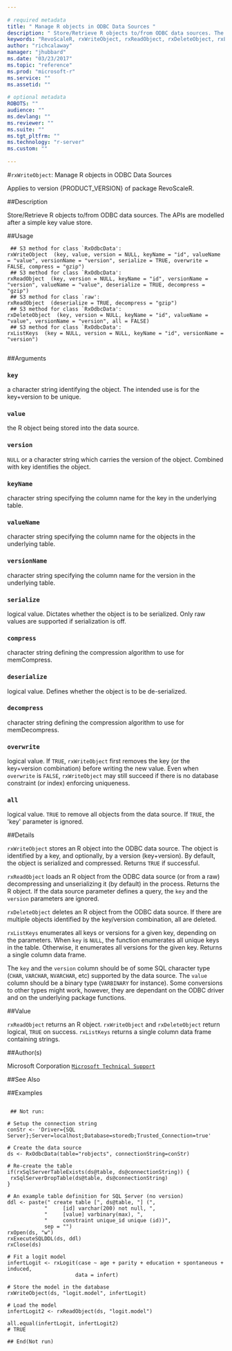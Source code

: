```yaml
--- 
 
# required metadata 
title: " Manage R objects in ODBC Data Sources " 
description: " Store/Retrieve R objects to/from ODBC data sources. The APIs are modelled after a simple key value store.   " 
keywords: "RevoScaleR, rxWriteObject, rxReadObject, rxDeleteObject, rxListKeys" 
author: "richcalaway" 
manager: "jhubbard" 
ms.date: "03/23/2017" 
ms.topic: "reference" 
ms.prod: "microsoft-r" 
ms.service: "" 
ms.assetid: "" 
 
# optional metadata 
ROBOTS: "" 
audience: "" 
ms.devlang: "" 
ms.reviewer: "" 
ms.suite: "" 
ms.tgt_pltfrm: "" 
ms.technology: "r-server" 
ms.custom: "" 
 
--- 
```

 
 
 
 
 
 #`rxWriteObject`:  Manage R objects in ODBC Data Sources 

 Applies to version {PRODUCT_VERSION} of package RevoScaleR.
 
 ##Description
 
Store/Retrieve R objects to/from ODBC data sources. The APIs are modelled after a
simple key value store.  
 
 
 ##Usage

```   
 ## S3 method for class `RxOdbcData':
rxWriteObject  (key, value, version = NULL, keyName = "id", valueName = "value", versionName = "version", serialize = TRUE, overwrite = FALSE, compress = "gzip")
 ## S3 method for class `RxOdbcData':
rxReadObject  (key, version = NULL, keyName = "id", versionName = "version", valueName = "value", deserialize = TRUE, decompress = "gzip")
 ## S3 method for class `raw':
rxReadObject  (deserialize = TRUE, decompress = "gzip")
 ## S3 method for class `RxOdbcData':
rxDeleteObject  (key, version = NULL, keyName = "id", valueName = "value", versionName = "version", all = FALSE)
 ## S3 method for class `RxOdbcData':
rxListKeys  (key = NULL, version = NULL, keyName = "id", versionName = "version")
 
```
 
 
 ##Arguments

   
    
 ### `key`
 a character string identifying the object. The intended use is  for the key+version to be unique.  
  
    
 ### `value`
 the R object being stored into the data source.  
  
    
 ### `version`
 `NULL` or a character string which carries the version of the object.  Combined with key identifies the object.  
  
    
 ### `keyName`
 character string specifying the column name for the key in the underlying table.   
  
    
 ### `valueName`
 character string specifying the column name for the objects in the underlying table.  
  
    
 ### `versionName`
 character string specifying the column name for the version in the underlying table.  
  
  
    
 ### `serialize`
 logical value. Dictates whether the object is to be serialized. Only raw values are supported if serialization is off.  
  
  
    
 ### `compress`
 character string defining the compression algorithm to use for memCompress.  
  
  
    
 ### `deserialize`
 logical value. Defines whether the object is to be de-serialized.  
  
  
    
 ### `decompress`
 character string defining the compression algorithm to use for memDecompress.  
  
  
    
 ### `overwrite`
 logical value. If `TRUE`, `rxWriteObject` first removes the key (or the key+version combination) before writing the new value. Even when `overwrite` is `FALSE`, `rxWriteObject` may still succeed if there is no database constraint (or index) enforcing uniqueness.  
  
  
    
 ### `all`
 logical value. `TRUE` to remove all objects from the data source. If `TRUE`, the 'key' parameter is ignored.  
  
 
 
 ##Details
 
`rxWriteObject` stores an R object into the ODBC data source. The object is
identified by a key, and optionally, by a version (key+version). By default, the
object is serialized and compressed. Returns `TRUE` if successful.

`rxReadObject` loads an R object from the ODBC data source (or from a raw) decompressing and
unserializing it (by default) in the process. Returns the R object. If the data source
parameter defines a query, the `key` and the `version` parameters are 
ignored.

`rxDeleteObject` deletes an R object from the ODBC data source. If there are
multiple objects identified by the key/version combination, all are deleted.

`rxListKeys` enumerates all keys or versions for a given key, depending
on the parameters. When `key` is `NULL`, the function enumerates
all unique keys in the table. Otherwise, it enumerates all versions for the given key.
Returns a single column data frame.

The `key` and the `version` column should be of some SQL character type
(`CHAR`, `VARCHAR`, `NVARCHAR`, etc) supported by the data source.
The `value` column should be a binary type (`VARBINARY` for instance). Some
conversions to other types might work, however, they are dependant on the ODBC driver
and on the underlying package functions.
 
 
 ##Value
 
`rxReadObject` returns an R object.
`rxWriteObject` and `rxDeleteObject` return logical, `TRUE` on success.
`rxListKeys` returns a single column data frame containing strings.
 
 ##Author(s)
 
Microsoft Corporation [`Microsoft Technical Support`](https://go.microsoft.com/fwlink/?LinkID=698556&clcid=0x409)

 
 
 
 ##See Also
 
   
 ##Examples

 ```
   
  ## Not run:
 
# Setup the connection string
conStr <- 'Driver={SQL Server};Server=localhost;Database=storedb;Trusted_Connection=true'

# Create the data source
ds <- RxOdbcData(table="robjects", connectionString=conStr)

# Re-create the table
if(rxSqlServerTableExists(ds@table, ds@connectionString)) {
  rxSqlServerDropTable(ds@table, ds@connectionString)
}

# An example table definition for SQL Server (no version)
ddl <- paste(" create table [", ds@table, "] (",
             "     [id] varchar(200) not null, ",
             "     [value] varbinary(max), ",
             "     constraint unique_id unique (id))",
             sep = "")
rxOpen(ds, "w")
rxExecuteSQLDDL(ds, ddl)
rxClose(ds)

# Fit a logit model
infertLogit <- rxLogit(case ~ age + parity + education + spontaneous + induced,
                       data = infert)

# Store the model in the database
rxWriteObject(ds, "logit.model", infertLogit)

# Load the model
infertLogit2 <- rxReadObject(ds, "logit.model")

all.equal(infertLogit, infertLogit2)
# TRUE

 ## End(Not run) 
  
 
```
 
